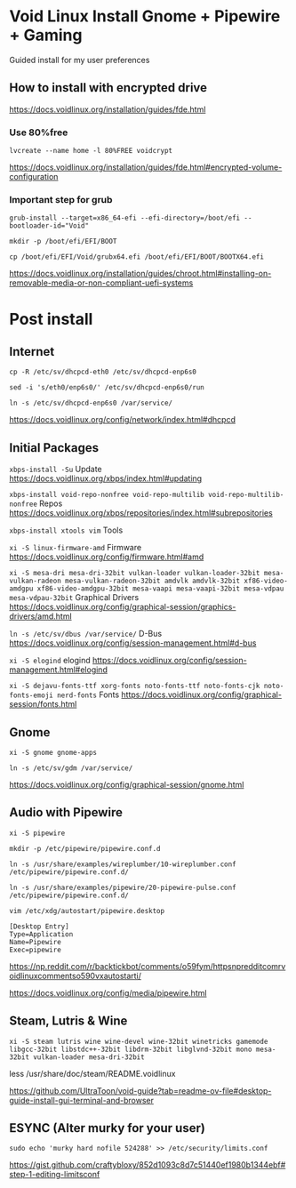 # Void Linux Install Gnome + Pipewire + Gaming
Guided install for my user preferences


## How to install with encrypted drive

https://docs.voidlinux.org/installation/guides/fde.html

### Use 80%free

`lvcreate --name home -l 80%FREE voidcrypt`

https://docs.voidlinux.org/installation/guides/fde.html#encrypted-volume-configuration

### Important step for grub

`grub-install --target=x86_64-efi --efi-directory=/boot/efi --bootloader-id="Void"`

`mkdir -p /boot/efi/EFI/BOOT`

`cp /boot/efi/EFI/Void/grubx64.efi /boot/efi/EFI/BOOT/BOOTX64.efi`


https://docs.voidlinux.org/installation/guides/chroot.html#installing-on-removable-media-or-non-compliant-uefi-systems

# Post install

## Internet

`cp -R /etc/sv/dhcpcd-eth0 /etc/sv/dhcpcd-enp6s0` 

`sed -i 's/eth0/enp6s0/' /etc/sv/dhcpcd-enp6s0/run`

`ln -s /etc/sv/dhcpcd-enp6s0 /var/service/`

https://docs.voidlinux.org/config/network/index.html#dhcpcd

## Initial Packages
`xbps-install -Su` Update https://docs.voidlinux.org/xbps/index.html#updating

`xbps-install void-repo-nonfree void-repo-multilib void-repo-multilib-nonfree` Repos https://docs.voidlinux.org/xbps/repositories/index.html#subrepositories

`xbps-install xtools vim` Tools

`xi -S linux-firmware-amd` Firmware https://docs.voidlinux.org/config/firmware.html#amd

`xi -S mesa-dri mesa-dri-32bit vulkan-loader vulkan-loader-32bit mesa-vulkan-radeon mesa-vulkan-radeon-32bit amdvlk amdvlk-32bit xf86-video-amdgpu xf86-video-amdgpu-32bit mesa-vaapi mesa-vaapi-32bit mesa-vdpau mesa-vdpau-32bit` Graphical Drivers https://docs.voidlinux.org/config/graphical-session/graphics-drivers/amd.html

`ln -s /etc/sv/dbus /var/service/` D-Bus https://docs.voidlinux.org/config/session-management.html#d-bus

`xi -S elogind` elogind https://docs.voidlinux.org/config/session-management.html#elogind

`xi -S dejavu-fonts-ttf xorg-fonts noto-fonts-ttf noto-fonts-cjk noto-fonts-emoji nerd-fonts` Fonts https://docs.voidlinux.org/config/graphical-session/fonts.html

## Gnome

`xi -S gnome gnome-apps`

`ln -s /etc/sv/gdm /var/service/`

https://docs.voidlinux.org/config/graphical-session/gnome.html

## Audio with Pipewire

`xi -S pipewire`

`mkdir -p /etc/pipewire/pipewire.conf.d`

`ln -s /usr/share/examples/wireplumber/10-wireplumber.conf /etc/pipewire/pipewire.conf.d/`

`ln -s /usr/share/examples/pipewire/20-pipewire-pulse.conf /etc/pipewire/pipewire.conf.d/`

`vim /etc/xdg/autostart/pipewire.desktop`

```
[Desktop Entry]
Type=Application
Name=Pipewire
Exec=pipewire
```

https://np.reddit.com/r/backtickbot/comments/o59fym/httpsnpredditcomrvoidlinuxcommentso590vxautostarti/

https://docs.voidlinux.org/config/media/pipewire.html

## Steam, Lutris & Wine

`xi -S steam lutris wine wine-devel wine-32bit winetricks gamemode libgcc-32bit libstdc++-32bit libdrm-32bit libglvnd-32bit mono mesa-32bit vulkan-loader mesa-dri-32bit`

less /usr/share/doc/steam/README.voidlinux

https://github.com/UltraToon/void-guide?tab=readme-ov-file#desktop-guide-install-gui-terminal-and-browser

## ESYNC (Alter murky for your user)

`sudo echo 'murky hard nofile 524288' >> /etc/security/limits.conf`

https://gist.github.com/craftybloxy/852d1093c8d7c51440ef1980b1344ebf#step-1-editing-limitsconf
